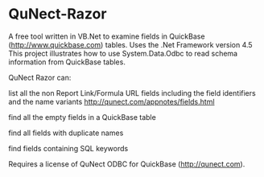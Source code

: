 # QuNect-Razor
A free tool written in VB.Net to examine fields in QuickBase (http://www.quickbase.com) tables.
Uses the .Net Framework version 4.5
This project illustrates how to use System.Data.Odbc to read schema information from QuickBase tables.

QuNect Razor can:

list all the non Report Link/Formula URL fields including the field identifiers and the name variants http://qunect.com/appnotes/fields.html

find all the empty fields in a QuickBase table

find all fields with duplicate names

find fields containing SQL keywords

Requires a license of QuNect ODBC for QuickBase (http://qunect.com).
